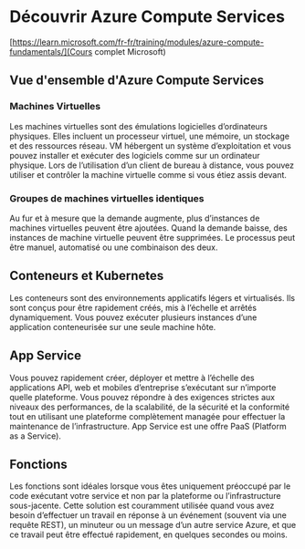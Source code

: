 # Découvrir Azure Compute Services

[https://learn.microsoft.com/fr-fr/training/modules/azure-compute-fundamentals/](Cours complet Microsoft)


## Vue d'ensemble d'Azure Compute Services

### Machines Virtuelles

Les machines virtuelles sont des émulations logicielles d’ordinateurs physiques. Elles incluent un processeur virtuel, une mémoire, un stockage et des ressources réseau. VM hébergent un système d’exploitation et vous pouvez installer et exécuter des logiciels comme sur un ordinateur physique. Lors de l’utilisation d’un client de bureau à distance, vous pouvez utiliser et contrôler la machine virtuelle comme si vous étiez assis devant.

### Groupes de machines virtuelles identiques

Au fur et à mesure que la demande augmente, plus d’instances de machines virtuelles peuvent être ajoutées. Quand la demande baisse, des instances de machine virtuelle peuvent être supprimées. Le processus peut être manuel, automatisé ou une combinaison des deux.

## Conteneurs et Kubernetes

 Les conteneurs sont des environnements applicatifs légers et virtualisés. Ils sont conçus pour être rapidement créés, mis à l’échelle et arrêtés dynamiquement. Vous pouvez exécuter plusieurs instances d’une application conteneurisée sur une seule machine hôte.

## App Service

Vous pouvez rapidement créer, déployer et mettre à l’échelle des applications API, web et mobiles d’entreprise s’exécutant sur n’importe quelle plateforme. Vous pouvez répondre à des exigences strictes aux niveaux des performances, de la scalabilité, de la sécurité et la conformité tout en utilisant une plateforme complètement managée pour effectuer la maintenance de l’infrastructure. App Service est une offre PaaS (Platform as a Service).

## Fonctions

Les fonctions sont idéales lorsque vous êtes uniquement préoccupé par le code exécutant votre service et non par la plateforme ou l’infrastructure sous-jacente. Cette solution est couramment utilisée quand vous avez besoin d’effectuer un travail en réponse à un événement (souvent via une requête REST), un minuteur ou un message d’un autre service Azure, et que ce travail peut être effectué rapidement, en quelques secondes ou moins.